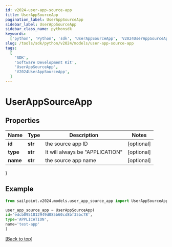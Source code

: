```yaml
---
id: v2024-user-app-source-app
title: UserAppSourceApp
pagination_label: UserAppSourceApp
sidebar_label: UserAppSourceApp
sidebar_class_name: pythonsdk
keywords:
  ['python', 'Python', 'sdk', 'UserAppSourceApp', 'V2024UserAppSourceApp']
slug: /tools/sdk/python/v2024/models/user-app-source-app
tags:
  [
    'SDK',
    'Software Development Kit',
    'UserAppSourceApp',
    'V2024UserAppSourceApp',
  ]
---
```


# UserAppSourceApp

## Properties

| Name     | Type    | Description                       | Notes      |
| -------- | ------- | --------------------------------- | ---------- |
| **id**   | **str** | the source app ID                 | [optional] |
| **type** | **str** | It will always be \"APPLICATION\" | [optional] |
| **name** | **str** | the source app name               | [optional] |

}

## Example

```python
from sailpoint.v2024.models.user_app_source_app import UserAppSourceApp

user_app_source_app = UserAppSourceApp(
id='edcb0951812949d085b60cd8bf35bc78',
type='APPLICATION',
name='test-app'
)

```

[[Back to top]](#)
